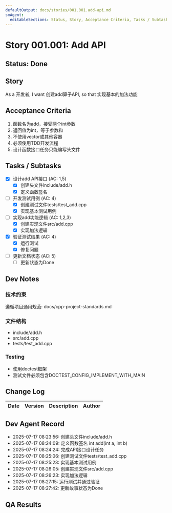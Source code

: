 ```yaml
---
defaultOutput: docs/stories/001.001.add-api.md
smAgent:
  editableSections: Status, Story, Acceptance Criteria, Tasks / Subtasks, Dev Notes, Testing, Change Log
---
```


# Story 001.001: Add API

## Status: Done

## Story
As a 开发者,
I want 创建add算子API,
so that 实现基本的加法功能

## Acceptance Criteria
1. 函数名为add，接受两个int参数
2. 返回值为int，等于参数和
3. 不使用vector或其他容器
4. 必须使用TDD开发流程
5. 设计函数接口任务只能编写头文件

## Tasks / Subtasks
- [x] 设计add API接口 (AC: 1,5)
  - [x] 创建头文件include/add.h
  - [x] 定义函数签名
- [ ] 开发测试用例 (AC: 4)
  - [x] 创建测试文件tests/test_add.cpp
  - [x] 实现基本测试用例
- [ ] 实现add功能逻辑 (AC: 1,2,3)
  - [x] 创建实现文件src/add.cpp
  - [x] 实现加法逻辑
- [x] 验证测试结果 (AC: 4)
  - [x] 运行测试
  - [x] 修复问题
- [ ] 更新文档状态 (AC: 5)
  - [ ] 更新状态为Done

## Dev Notes
### 技术约束
遵循项目通用规范: docs/cpp-project-standards.md

### 文件结构
- include/add.h
- src/add.cpp
- tests/test_add.cpp

### Testing
- 使用doctest框架
- 测试文件必须包含DOCTEST_CONFIG_IMPLEMENT_WITH_MAIN

## Change Log
| Date | Version | Description | Author |
| :--- | :------ | :---------- | :----- |

## Dev Agent Record
- 2025-07-17 08:23:56: 创建头文件include/add.h
- 2025-07-17 08:24:09: 定义函数签名 int add(int a, int b)
- 2025-07-17 08:24:24: 完成API接口设计任务
- 2025-07-17 08:25:06: 创建测试文件tests/test_add.cpp
- 2025-07-17 08:25:23: 实现基本测试用例
- 2025-07-17 08:26:05: 创建实现文件src/add.cpp
- 2025-07-17 08:26:23: 实现加法逻辑
- 2025-07-17 08:27:15: 运行测试并通过验证
- 2025-07-17 08:27:42: 更新故事状态为Done

## QA Results
<!-- 测试结果由系统自动填充 -->